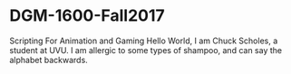 # DGM-1600-Fall2017
Scripting For Animation and Gaming
Hello World, I am Chuck Scholes, a student at UVU. I am allergic to some types of shampoo, and can say the alphabet backwards.
